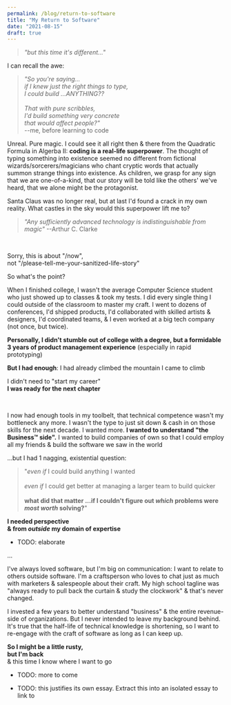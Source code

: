 ```yaml
---
permalink: /blog/return-to-software
title: "My Return to Software"
date: "2021-08-15"
draft: true
---
```


> _"but this time it's different..."_

<!-- excerpt -->


<!---
* TI-84
* Movie: The Social Network
* MHacks IV

* \>SH
* Hack The Planet
* QCOM
* Game Design

* Eship "education"
* digital nomad gone stale (why?)
* audience-focused bootstrapping
* sales bootcamp
* Woven
* Tiago+GTD (jet-rocketed into post-rat economy of twitter, so the next chapter is twitter era)

* Writer's Bloc
* Kenzie Academy
* the diagnosis
* Britannica (from geography to geopolitics to world history to The Western Canon to The Liberal Arts)
-->

I can recall the awe:

> _"So you're saying...<br />if I knew just the right things to type,<br />I could build ...ANYTHING??<br /><br />That with pure scribbles,<br />I'd build something very concrete<br />that would affect people?"_<br />--me, before learning to code

Unreal. Pure magic. I could see it all right then & there from the Quadratic Formula in Algerba II: **coding is a real-life superpower**. The thought of typing something into existence seemed no different from fictional wizards/sorcerers/magicians who chant cryptic words that actually summon strange things into existence. As children, we grasp for any sign that we are one-of-a-kind, that our story will be told like the others' we've heard, that we alone might be the protagonist.

Santa Claus was no longer real, but at last I'd found a crack in my own reality. What castles in the sky would this superpower lift me to?

> _"Any sufficiently advanced technology is indistinguishable from magic"_ --Arthur C. Clarke

<br />

Sorry, this is about "/now",
<br />not "/please-tell-me-your-sanitized-life-story"

So what's the point?

When I  finished college, I wasn't the average Computer Science student who just showed up to classes & took my tests. I did every single thing I could outside of the classroom to master my craft. I went to dozens of  conferences, I'd shipped products, I'd collaborated with skilled artists & designers, I'd coordinated teams, & I even worked at a big tech company (not once, but twice).

**Personally, I didn't stumble out of college with a degree, but a formidable 3 years of product management experience** (especially in rapid prototyping)

**But I had enough**: I had already climbed the mountain I came to climb

I didn't need to "start my career"
<br />**I was ready for the next chapter**

<br />

I now had enough tools in my toolbelt, that technical competence wasn't my bottleneck any more. I wasn't the type to just sit down & cash in on those skills for the next decade. I wanted more. **I wanted to understand "the Business™ side".** I wanted to build companies of own so that I could employ all my friends & build the software we saw in the world

...but I had 1 nagging, existential question:

> "_even if_ I could build anything I wanted<br /><br />_even if_ I could get better at managing a larger team to build quicker<br /><br />**what did that matter ...if I couldn't figure out _which_ problems were _most worth_ solving?**"

**I needed perspective<br />& from _outside_ my domain of expertise**

* TODO: elaborate

...

I've always loved software, but I'm big on communication: I want to relate to others outside software. I'm a craftsperson who loves to chat just as much with marketers & salespeople about their craft. My high school tagline was "always ready to pull back the curtain & study the clockwork" & that's never changed.

I invested a few years to better understand "business" & the entire revenue-side of organizations. But I never intended to leave my background behind. It's true that the half-life of technical knowledge is shortening, so I want to re-engage with the craft of software as long as I can keep up.

**So I might be a little rusty,
<br />but I'm back**
<br/>& this time I know where I want to go

* TODO: more to come

* TODO: this justifies its own essay. Extract this into an isolated essay to link to



<!---
I started my coding journey before college & before I knew it was a well-paying career path (even though that helped me to commit long-term). If it were any other way, I wouldn't find myself constantly returning to it after time off.  Sure, it's something I enjoy, but it's always for a different purpose:
-->



<!---
3 questions 

I got obsessed with distribution.

& now I'm back at  the begininning: great product is what matters. Turns out "distribution" is a double-edged sword: however good or bad your  product/service is, good distribution merely spreads the word faster. In this sense, poor distribution is an advantage because it gives you room to experiment & fail brutally without permanent reputational damage, even if I'm oversimplifying.

If my life were a video game, this is like I beat the game once  already, so I'm ready to come back to the first level.
-->

<!---
software -> entrepreneurship -> digital marketing -> sales -> writer -> software (but this time it's different) -> DevRel??? No-Code Ops?? solo-creator?? startup mercenary??
-->
